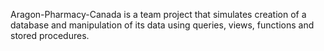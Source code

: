 Aragon-Pharmacy-Canada is a team project that simulates creation of a database and manipulation of its data using queries, views, functions and stored procedures.
